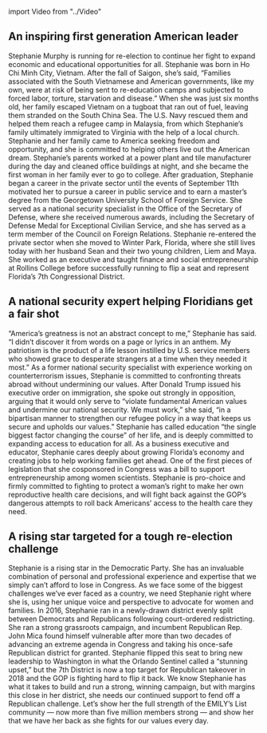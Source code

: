 import Video from "../Video"

## An inspiring first generation American leader

Stephanie Murphy is running for re-election to continue her fight to expand economic and educational opportunities for all. Stephanie was born in Ho Chi Minh City, Vietnam. After the fall of Saigon, she’s said, “Families associated with the South Vietnamese and American governments, like my own, were at risk of being sent to re-education camps and subjected to forced labor, torture, starvation and disease.” When she was just six months old, her family escaped Vietnam on a tugboat that ran out of fuel, leaving them stranded on the South China Sea. The U.S. Navy rescued them and helped them reach a refugee camp in Malaysia, from which Stephanie’s family ultimately immigrated to Virginia with the help of a local church. Stephanie and her family came to America seeking freedom and opportunity, and she is committed to helping others live out the American dream. Stephanie’s parents worked at a power plant and tile manufacturer during the day and cleaned office buildings at night, and she became the first woman in her family ever to go to college. After graduation, Stephanie began a career in the private sector until the events of September 11th motivated her to pursue a career in public service and to earn a master’s degree from the Georgetown University School of Foreign Service. She served as a national security specialist in the Office of the Secretary of Defense, where she received numerous awards, including the Secretary of Defense Medal for Exceptional Civilian Service, and she has served as a term member of the Council on Foreign Relations. Stephanie re-entered the private sector when she moved to Winter Park, Florida, where she still lives today with her husband Sean and their two young children, Liem and Maya. She worked as an executive and taught finance and social entrepreneurship at Rollins College before successfully running to flip a seat and represent Florida’s 7th Congressional District.

## A national security expert helping Floridians get a fair shot

“America’s greatness is not an abstract concept to me,” Stephanie has said. “I didn’t discover it from words on a page or lyrics in an anthem. My patriotism is the product of a life lesson instilled by U.S. service members who showed grace to desperate strangers at a time when they needed it most.” As a former national security specialist with experience working on counterterrorism issues, Stephanie is committed to confronting threats abroad without undermining our values. After Donald Trump issued his executive order on immigration, she spoke out strongly in opposition, arguing that it would only serve to “violate fundamental American values and undermine our national security. We must work,” she said, “in a bipartisan manner to strengthen our refugee policy in a way that keeps us secure and upholds our values.” Stephanie has called education “the single biggest factor changing the course” of her life, and is deeply committed to expanding access to education for all. As a business executive and educator, Stephanie cares deeply about growing Florida’s economy and creating jobs to help working families get ahead. One of the first pieces of legislation that she cosponsored in Congress was a bill to support entrepreneurship among women scientists. Stephanie is pro-choice and firmly committed to fighting to protect a woman’s right to make her own reproductive health care decisions, and will fight back against the GOP’s dangerous attempts to roll back Americans’ access to the health care they need.

## A rising star targeted for a tough re-election challenge

Stephanie is a rising star in the Democratic Party. She has an invaluable combination of personal and professional experience and expertise that we simply can’t afford to lose in Congress. As we face some of the biggest challenges we’ve ever faced as a country, we need Stephanie right where she is, using her unique voice and perspective to advocate for women and families. In 2016, Stephanie ran in a newly-drawn district evenly split between Democrats and Republicans following court-ordered redistricting. She ran a strong grassroots campaign, and incumbent Republican Rep. John Mica found himself vulnerable after more than two decades of advancing an extreme agenda in Congress and taking his once-safe Republican district for granted. Stephanie flipped this seat to bring new leadership to Washington in what the Orlando Sentinel called a “stunning upset,” but the 7th District is now a top target for Republican takeover in 2018 and the GOP is fighting hard to flip it back. We know Stephanie has what it takes to build and run a strong, winning campaign, but with margins this close in her district, she needs our continued support to fend off a Republican challenge. Let’s show her the full strength of the EMILY’s List community — now more than five million members strong — and show her that we have her back as she fights for our values every day.

